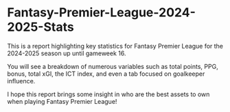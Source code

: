 # Fantasy-Premier-League-2024-2025-Stats

This is a report highlighting key statistics for Fantasy Premier League for the 2024-2025 season up until gameweek 16.

You will see a breakdown of numerous variables such as total points, PPG, bonus, total xGI, the ICT index, and even a tab focused on goalkeeper influence.

I hope this report brings some insight in who are the best assets to own when playing Fantasy Premier League!
